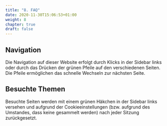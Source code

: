 ```yaml
---
title: "8. FAQ"
date: 2020-11-30T15:06:53+01:00
weight: 8
chapter: true
draft: false
---
```



## Navigation

Die Navigation auf dieser Website erfolgt durch Klicks in der Sidebar links oder durch das Drücken der grünen Pfeile auf den verschiedenen Seiten.  
Die Pfeile ermöglichen das schnelle Wechseln zur nächsten Seite.

## Besuchte Themen  
Besuchte Seiten werden mit einem grünen Häkchen in der Sidebar links versehen und aufgrund der Cookieeinstellungen (bzw. aufgrund des Umstandes, dass keine gesammelt werden) nach jeder Sitzung zurückgesetzt.


